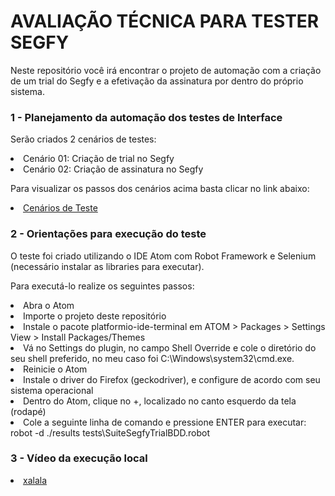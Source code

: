 <h1>AVALIAÇÃO TÉCNICA PARA TESTER SEGFY</h1>

Neste repositório você irá encontrar o projeto de automação com a criação de um trial do Segfy e a efetivação da assinatura por dentro do próprio sistema.

<h3>1 - Planejamento da automação dos testes de Interface</h3>

Serão criados 2 cenários de testes:

<li>Cenário 01: Criação de trial no Segfy
<li>Cenário 02: Criação de assinatura no Segfy

Para visualizar os passos dos cenários acima basta clicar no link abaixo:
 
<li><a href="https://github.com/bsmuller/testeRobot/blob/master/tests/SuiteSegfyTrialBDD.robot" rel="nofollow">Cenários de Teste</a>
  
<h3>2 - Orientações para execução do teste</h3>
 
O teste foi criado utilizando o IDE Atom com Robot Framework e Selenium (necessário instalar as libraries para executar).

Para executá-lo realize os seguintes passos:

<li>Abra o Atom
<li>Importe o projeto deste repositório  
<li>Instale o pacote platformio-ide-terminal em ATOM > Packages > Settings View > Install Packages/Themes
<li>Vá no Settings do plugin, no campo Shell Override e cole o diretório do seu shell preferido, no meu caso foi C:\Windows\system32\cmd.exe.
<li>Reinicie o Atom
<li>Instale o driver do Firefox (geckodriver), e configure de acordo com seu sistema operacional
<li>Dentro do Atom, clique no +, localizado no canto esquerdo da tela (rodapé)
<li>Cole a seguinte linha de comando e pressione ENTER para executar: robot -d ./results tests\SuiteSegfyTrialBDD.robot
 
<h3>3 - Vídeo da execução local</h3>
<li><a href="https://github.com/bsmuller/testeRobot/blob/master/tests/SuiteSegfyTrialBDD.robot" rel="nofollow">xalala</a>
